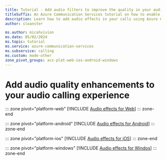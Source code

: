```yaml
---
title: Tutorial - Add audio filters to improve the quality in your audio calling experience
titleSuffix: An Azure Communication Services tutorial on how to enable advanced audio filters
description: Learn how to add audio effects in your calls using Azure Communication Services.
author: sloanster

ms.author: micahvivion
ms.date: 05/02/2024
ms.topic: tutorial
ms.service: azure-communication-services
ms.subservice: calling
ms.custom: mode-other
zone_pivot_groups: acs-plat-web-ios-android-windows
---
```


# Add audio quality enhancements to your audio calling experience

::: zone pivot="platform-web"
[!INCLUDE [Audio effects for Web](./includes/web.md)]
::: zone-end

::: zone pivot="platform-android"
[!INCLUDE [Audio effects for Android](./includes/android.md)]
::: zone-end

::: zone pivot="platform-ios"
[!INCLUDE [Audio effects for iOS](./includes/ios.md)]
::: zone-end

::: zone pivot="platform-windows"
[!INCLUDE [Audio effects for Windos](./includes/windows.md)]
::: zone-end
